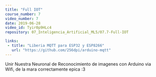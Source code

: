 ```yaml
---
title: "Full IOT"
course_number: 7
video_number: 7
date: 2019-06-28
video_id: Tyir0p9HLc4
repository: 07_Inteligencia_Artificial_ML5/07.7-Full-IOT

links:
 - title: "Liberia MQTT para ESP32 y ESP8266"
   url: "https://github.com/256dpi/arduino-mqtt"
---
```


Unir Nuestra Neuronal de Reconocimiento de imagenes con Arduino via Wifi, de la mara correctamente epica :3
